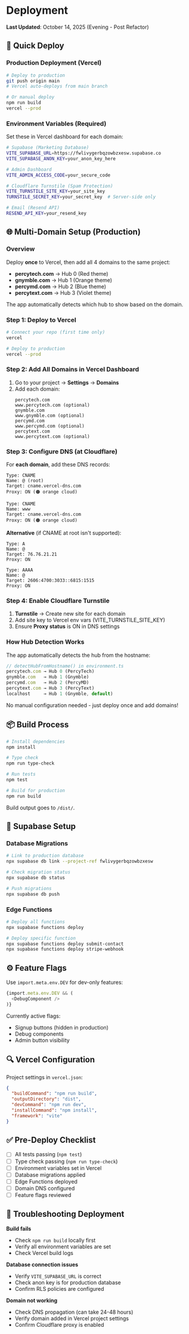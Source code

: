 # Deployment

**Last Updated**: October 14, 2025 (Evening - Post Refactor)

## 🚀 Quick Deploy

### Production Deployment (Vercel)

```bash
# Deploy to production
git push origin main
# Vercel auto-deploys from main branch

# Or manual deploy
npm run build
vercel --prod
```

### Environment Variables (Required)

Set these in Vercel dashboard for each domain:

```bash
# Supabase (Marketing Database)
VITE_SUPABASE_URL=https://fwlivygerbqzowbzxesw.supabase.co
VITE_SUPABASE_ANON_KEY=your_anon_key_here

# Admin Dashboard
VITE_ADMIN_ACCESS_CODE=your_secure_code

# Cloudflare Turnstile (Spam Protection)
VITE_TURNSTILE_SITE_KEY=your_site_key
TURNSTILE_SECRET_KEY=your_secret_key  # Server-side only

# Email (Resend API)
RESEND_API_KEY=your_resend_key
```

## 🌐 Multi-Domain Setup (Production)

### Overview

Deploy **once** to Vercel, then add all 4 domains to the same project:

- **percytech.com** → Hub 0 (Red theme)
- **gnymble.com** → Hub 1 (Orange theme)
- **percymd.com** → Hub 2 (Blue theme)
- **percytext.com** → Hub 3 (Violet theme)

The app automatically detects which hub to show based on the domain.

### Step 1: Deploy to Vercel

```bash
# Connect your repo (first time only)
vercel

# Deploy to production
vercel --prod
```

### Step 2: Add All Domains in Vercel Dashboard

1. Go to your project → **Settings** → **Domains**
2. Add each domain:
   ```
   percytech.com
   www.percytech.com (optional)
   gnymble.com
   www.gnymble.com (optional)
   percymd.com
   www.percymd.com (optional)
   percytext.com
   www.percytext.com (optional)
   ```

### Step 3: Configure DNS (at Cloudflare)

For **each domain**, add these DNS records:

```
Type: CNAME
Name: @ (root)
Target: cname.vercel-dns.com
Proxy: ON (🟠 orange cloud)

Type: CNAME  
Name: www
Target: cname.vercel-dns.com
Proxy: ON (🟠 orange cloud)
```

**Alternative** (if CNAME at root isn't supported):
```
Type: A
Name: @
Target: 76.76.21.21
Proxy: ON

Type: AAAA
Name: @
Target: 2606:4700:3033::6815:1515
Proxy: ON
```

### Step 4: Enable Cloudflare Turnstile

1. **Turnstile** → Create new site for each domain
2. Add site key to Vercel env vars (VITE_TURNSTILE_SITE_KEY)
3. Ensure **Proxy status** is ON in DNS settings

### How Hub Detection Works

The app automatically detects the hub from the hostname:

```typescript
// detectHubFromHostname() in environment.ts
percytech.com → Hub 0 (PercyTech)
gnymble.com   → Hub 1 (Gnymble) 
percymd.com   → Hub 2 (PercyMD)
percytext.com → Hub 3 (PercyText)
localhost     → Hub 1 (Gnymble, default)
```

No manual configuration needed - just deploy once and add domains!

## 📦 Build Process

```bash
# Install dependencies
npm install

# Type check
npm run type-check

# Run tests
npm test

# Build for production
npm run build
```

Build output goes to `/dist/`.

## 🔄 Supabase Setup

### Database Migrations

```bash
# Link to production database
npx supabase db link --project-ref fwlivygerbqzowbzxesw

# Check migration status
npx supabase db status

# Push migrations
npx supabase db push
```

### Edge Functions

```bash
# Deploy all functions
npx supabase functions deploy

# Deploy specific function
npx supabase functions deploy submit-contact
npx supabase functions deploy stripe-webhook
```

## ⚙️ Feature Flags

Use `import.meta.env.DEV` for dev-only features:

```typescript
{import.meta.env.DEV && (
  <DebugComponent />
)}
```

Currently active flags:

- Signup buttons (hidden in production)
- Debug components
- Admin button visibility

## 🔍 Vercel Configuration

Project settings in `vercel.json`:

```json
{
  "buildCommand": "npm run build",
  "outputDirectory": "dist",
  "devCommand": "npm run dev",
  "installCommand": "npm install",
  "framework": "vite"
}
```

## ✅ Pre-Deploy Checklist

- [ ] All tests passing (`npm test`)
- [ ] Type check passing (`npm run type-check`)
- [ ] Environment variables set in Vercel
- [ ] Database migrations applied
- [ ] Edge Functions deployed
- [ ] Domain DNS configured
- [ ] Feature flags reviewed

## 🐛 Troubleshooting Deployment

**Build fails**

- Check `npm run build` locally first
- Verify all environment variables are set
- Check Vercel build logs

**Database connection issues**

- Verify `VITE_SUPABASE_URL` is correct
- Check anon key is for production database
- Confirm RLS policies are configured

**Domain not working**

- Check DNS propagation (can take 24-48 hours)
- Verify domain added in Vercel project settings
- Confirm Cloudflare proxy is enabled
